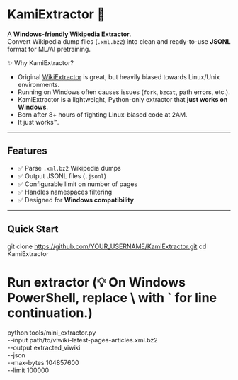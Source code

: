 # KamiExtractor 🌿

A **Windows-friendly Wikipedia Extractor**.  
Convert Wikipedia dump files (`.xml.bz2`) into clean and ready-to-use **JSONL** format for ML/AI pretraining.

✨ Why KamiExtractor?
- Original [WikiExtractor](https://github.com/attardi/wikiextractor) is great, but heavily biased towards Linux/Unix environments.
- Running on Windows often causes issues (`fork`, `bzcat`, path errors, etc.).
- KamiExtractor is a lightweight, Python-only extractor that **just works on Windows**.
- Born after 8+ hours of fighting Linux-biased code at 2AM.  
- It just works™.

---

## Features
- ✅ Parse `.xml.bz2` Wikipedia dumps
- ✅ Output JSONL files (`.jsonl`)
- ✅ Configurable limit on number of pages
- ✅ Handles namespaces filtering
- ✅ Designed for **Windows compatibility**

---

## Quick Start

git clone https://github.com/YOUR_USERNAME/KamiExtractor.git
cd KamiExtractor

# Run extractor (💡 On Windows PowerShell, replace \ with ` for line continuation.)

python tools/mini_extractor.py \
  --input path/to/viwiki-latest-pages-articles.xml.bz2 \
  --output extracted_viwiki \
  --json \
  --max-bytes 104857600 \
  --limit 100000
